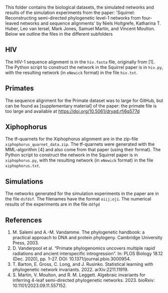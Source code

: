 This folder contains the biological datasets, the simulated networks and results of the simulation experiments from the paper:
'Squirrel: Reconstructing semi-directed phylogenetic level-1 networks from four-leaved networks and sequence alignments' by Niels Holtgrefe, Katharina T. Huber, Leo van Iersel, Mark Jones, Samuel Martin, and Vincent Moulton. Below we outline the files in the different subfolders

## HIV
The HIV-1 sequence alignment is in the `hiv.fasta` file, originally from [1]. The Python script to construct the network in the Squirrel paper is in `hiv.py`, with the resulting network (in `eNewick` format) in the file `hiv.txt`.

## Primates
The sequence alignment for the Primate dataset was to large for GitHub, but can be found as [supplementary material] of the paper:
the primate file is too large and available at https://doi.org/10.5061/dryad.rfj6q577d

## Xiphophorus
The tf-quarnets for the Xiphophorus alignment are in the zip-file `xiphophorus_quarnet_data.zip`. The tf-quarnets were generated with the MML-algorithm [4] and also come from that paper (using their format). The Python script to construct the network in the Squirrel paper is in `xiphophorus.py`, with the resulting network (in `eNewick` format) in the file `xiphophorus.txt`.

## Simulations
The networks generated for the simulation experiments in the paper are in the file `dsfdsf`. The filenames have the format `oiij;oji`. The numerical results of the experiments are in the file `ddfgd`

## References

1. M. Salemi and A.-M. Vandamme. The phylogenetic handbook: a practical approach to DNA and protein phylogeny. Cambridge University Press, 2003.
2. D. Vanderpool et al. “Primate phylogenomics uncovers multiple rapid radiations and ancient interspecific introgression”. In: PLOS Biology 18.12 (Dec. 2020), pp. 1–27. DOI: 10.1371/journal.pbio.3000954.
3. T. Barton, E. Gross, C. Long, and J. Rusinko. Statistical learning with phylogenetic network invariants. 2022. arXiv:2211.11919.
4. S. Martin, V. Moulton, and R. M. Leggett. Algebraic invariants for inferring 4-leaf semi-directed phylogenetic networks. 2023. bioRxiv: 10.1101/2023.09.11.557152.
